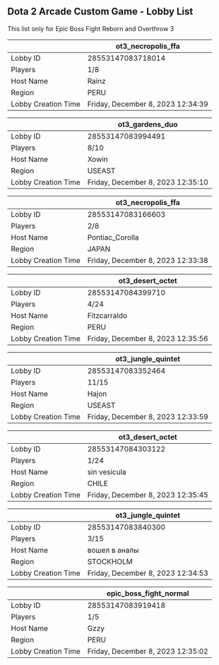 ## Dota 2 Arcade Custom Game - Lobby List

This list only for Epic Boss Fight Reborn and Overthrow 3

|  | ot3_necropolis_ffa |
| ------ | ------ |
| Lobby ID | 28553147083718014 |
| Players | 1/8 |
| Host Name | Rainz |
| Region | PERU |
| Lobby Creation Time | Friday, December 8, 2023 12:34:39 |


|  | ot3_gardens_duo |
| ------ | ------ |
| Lobby ID | 28553147083994491 |
| Players | 8/10 |
| Host Name | Xowin |
| Region | USEAST |
| Lobby Creation Time | Friday, December 8, 2023 12:35:10 |


|  | ot3_necropolis_ffa |
| ------ | ------ |
| Lobby ID | 28553147083166603 |
| Players | 2/8 |
| Host Name | Pontiac_Corolla |
| Region | JAPAN |
| Lobby Creation Time | Friday, December 8, 2023 12:33:38 |


|  | ot3_desert_octet |
| ------ | ------ |
| Lobby ID | 28553147084399710 |
| Players | 4/24 |
| Host Name | Fitzcarraldo |
| Region | PERU |
| Lobby Creation Time | Friday, December 8, 2023 12:35:56 |


|  | ot3_jungle_quintet |
| ------ | ------ |
| Lobby ID | 28553147083352464 |
| Players | 11/15 |
| Host Name | Hajon |
| Region | USEAST |
| Lobby Creation Time | Friday, December 8, 2023 12:33:59 |


|  | ot3_desert_octet |
| ------ | ------ |
| Lobby ID | 28553147084303122 |
| Players | 1/24 |
| Host Name | sin vesicula |
| Region | CHILE |
| Lobby Creation Time | Friday, December 8, 2023 12:35:45 |


|  | ot3_jungle_quintet |
| ------ | ------ |
| Lobby ID | 28553147083840300 |
| Players | 3/15 |
| Host Name | вошел в аналы |
| Region | STOCKHOLM |
| Lobby Creation Time | Friday, December 8, 2023 12:34:53 |


|  | epic_boss_fight_normal |
| ------ | ------ |
| Lobby ID | 28553147083919418 |
| Players | 1/5 |
| Host Name | Gzzy |
| Region | PERU |
| Lobby Creation Time | Friday, December 8, 2023 12:35:02 |


